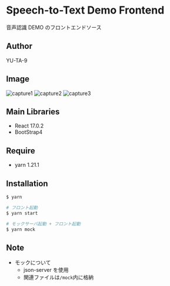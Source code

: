 # Speech-to-Text Demo Frontend

音声認識 DEMO のフロントエンドソース

## Author

YU-TA-9

## Image

![capture1](https://raw.githubusercontent.com/YU-TA-9/speech-to-text-demo-frontend/capture/capture1.png)
![capture2](https://raw.githubusercontent.com/YU-TA-9/speech-to-text-demo-frontend/capture/capture2.png)
![capture3](https://raw.githubusercontent.com/YU-TA-9/speech-to-text-demo-frontend/capture/capture3.png)

## Main Libraries

- React 17.0.2
- BootStrap4

## Require

- yarn 1.21.1

## Installation

```zsh
$ yarn

# フロント起動
$ yarn start

# モックサーバ起動 + フロント起動
$ yarn mock
```

## Note

- モックについて
  - json-server を使用
  - 関連ファイルは`/mock`内に格納

